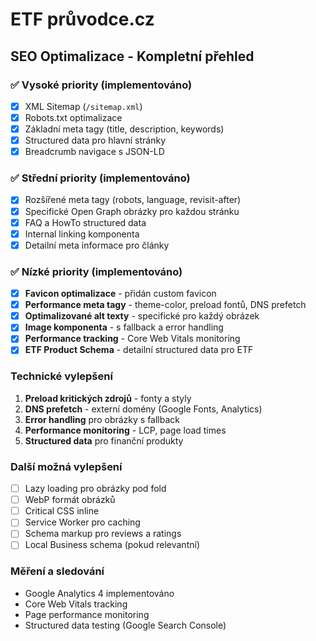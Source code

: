 # ETF průvodce.cz

## SEO Optimalizace - Kompletní přehled

### ✅ Vysoké priority (implementováno)
- [x] XML Sitemap (`/sitemap.xml`)
- [x] Robots.txt optimalizace
- [x] Základní meta tagy (title, description, keywords)
- [x] Structured data pro hlavní stránky
- [x] Breadcrumb navigace s JSON-LD

### ✅ Střední priority (implementováno)  
- [x] Rozšířené meta tagy (robots, language, revisit-after)
- [x] Specifické Open Graph obrázky pro každou stránku
- [x] FAQ a HowTo structured data
- [x] Internal linking komponenta
- [x] Detailní meta informace pro články

### ✅ Nízké priority (implementováno)
- [x] **Favicon optimalizace** - přidán custom favicon
- [x] **Performance meta tagy** - theme-color, preload fontů, DNS prefetch
- [x] **Optimalizované alt texty** - specifické pro každý obrázek
- [x] **Image komponenta** - s fallback a error handling
- [x] **Performance tracking** - Core Web Vitals monitoring
- [x] **ETF Product Schema** - detailní structured data pro ETF

### Technické vylepšení
1. **Preload kritických zdrojů** - fonty a styly
2. **DNS prefetch** - externí domény (Google Fonts, Analytics)
3. **Error handling** pro obrázky s fallback
4. **Performance monitoring** - LCP, page load times
5. **Structured data** pro finanční produkty

### Další možná vylepšení
- [ ] Lazy loading pro obrázky pod fold
- [ ] WebP formát obrázků
- [ ] Critical CSS inline
- [ ] Service Worker pro caching
- [ ] Schema markup pro reviews a ratings
- [ ] Local Business schema (pokud relevantní)

### Měření a sledování
- Google Analytics 4 implementováno
- Core Web Vitals tracking
- Page performance monitoring
- Structured data testing (Google Search Console)
